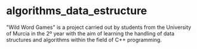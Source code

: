 # algorithms_data_estructure
"Wild Word Games" is a project carried out by students from the University of Murcia in the 2º year with the aim of learning the handling of data structures and algorithms within the field of C++ programming.
